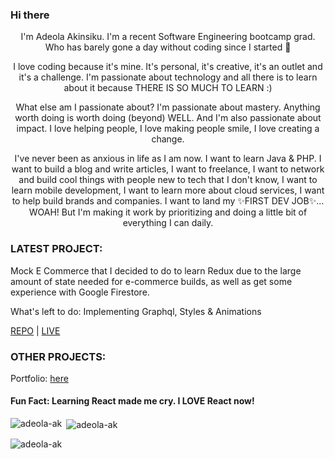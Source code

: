 ### Hi there 

<center>
I'm Adeola Akinsiku. I'm a recent Software Engineering bootcamp grad. Who has barely gone a day without coding since I started 😬


I love coding because it's mine. It's personal, it's creative, it's an outlet and it's a challenge. I'm passionate about technology
and all there is to learn about it because THERE IS SO MUCH TO LEARN :) 


What else am I passionate about? I'm passionate about mastery. Anything worth doing is worth doing (beyond) WELL. And I'm also passionate
about impact. I love helping people, I love making people smile, I love creating a change.


I've never been as anxious in life as I am now. I want to learn Java & PHP. I want to build a blog and write articles, I want to freelance, 
I want to network and build cool things with people new to tech that I don't know, I want to learn mobile development, I want to learn more about 
cloud services, I want to help build brands and companies. I want to land my ✨FIRST DEV JOB✨... WOAH! But I'm making it work by prioritizing and 
doing a little bit of everything I can daily.</center>

### LATEST PROJECT: 
Mock E Commerce that I decided to do to learn Redux due to the large amount of state needed for e-commerce builds, as well as get some experience with
Google Firestore. 

What's left to do: Implementing Graphql, Styles & Animations

[REPO](https://github.com/adeola-ak/dod-clothing) | [LIVE](https://aa-dod.herokuapp.com/)


### OTHER PROJECTS:


Portfolio: [here](https://adeola-ak.github.io/)



#### Fun Fact: Learning React made me cry. I LOVE React now!


<p><img align="left" src="https://github-readme-stats.vercel.app/api/top-langs?username=adeola-ak&show_icons=true&locale=en&layout=compact" alt="adeola-ak" /></p>

<p>&nbsp;<img align="center" src="https://github-readme-stats.vercel.app/api?username=adeola-ak&show_icons=true&locale=en" alt="adeola-ak" /></p>

<p><img align="center" src="https://github-readme-streak-stats.herokuapp.com/?user=adeola-ak&" alt="adeola-ak" /></p>


<!--
**adeola-ak/adeola-ak** is a ✨ _special_ ✨ repository because its `README.md` (this file) appears on your GitHub profile.

-->
